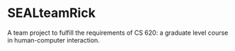 # SEALteamRick
A team project to fulfill the requirements of CS 620: a graduate level course in human-computer interaction.
